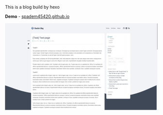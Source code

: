 This is a blog build by hexo

**Demo** - [spadem45420.github.io](http://spadem45420.github.io/)

![Demo.jpg](/images/Demo.jpg)